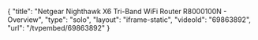 {
    "title": "Netgear Nighthawk X6 Tri-Band WiFi Router R8000100N - Overview",
    "type": "solo",
    "layout": "iframe-static",
    "videoId": "69863892",
    "url": "\/tvpembed\/69863892"
}